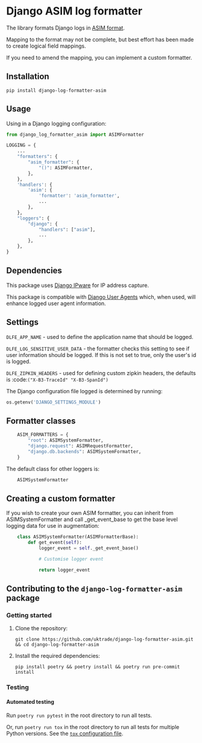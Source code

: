 # Django ASIM log formatter

The library formats Django logs in [ASIM format](https://learn.microsoft.com/en-us/azure/sentinel/normalization).

Mapping to the format may not be complete, but best effort has been made to create logical field mappings.

If you need to amend the mapping, you can implement a custom formatter.

## Installation

``` shell
pip install django-log-formatter-asim
```

## Usage

Using in a Django logging configuration:

``` python
from django_log_formatter_asim import ASIMFormatter

LOGGING = {
    ...
    "formatters": {
        "asim_formatter": {
            "()": ASIMFormatter,
        },
    },
    'handlers': {
        'asim': {
            'formatter': 'asim_formatter',
            ...
        },
    },
    "loggers": {
        "django": {
            "handlers": ["asim"],
            ...
        },
    },
}
```

## Dependencies

This package uses [Django IPware](https://github.com/un33k/django-ipware) for IP address capture.

This package is compatible with [Django User Agents](https://pypi.org/project/django-user-agents) which, when used, will enhance logged user agent information.

## Settings

`DLFE_APP_NAME` - used to define the application name that should be logged.

`DLFE_LOG_SENSITIVE_USER_DATA` - the formatter checks this setting to see if user information should be logged. If this is not set to true, only the user's id is logged.

`DLFE_ZIPKIN_HEADERS` - used for defining custom zipkin headers, the defaults is :code:`("X-B3-TraceId" "X-B3-SpanId")`

The Django configuration file logged is determined by running:

``` python
os.getenv('DJANGO_SETTINGS_MODULE')
```

## Formatter classes

``` python
    ASIM_FORMATTERS = {
        "root": ASIMSystemFormatter,
        "django.request": ASIMRequestFormatter,
        "django.db.backends": ASIMSystemFormatter,
    }
```

The default class for other loggers is:

``` python
    ASIMSystemFormatter
```

## Creating a custom formatter

If you wish to create your own ASIM formatter, you can inherit from ASIMSystemFormatter and call _get_event_base to get the base level logging data for use in augmentation:

``` python
    class ASIMSystemFormatter(ASIMFormatterBase):
        def get_event(self):
            logger_event = self._get_event_base()

            # Customise logger event

            return logger_event
```

## Contributing to the `django-log-formatter-asim` package

### Getting started

1. Clone the repository:

   ```
   git clone https://github.com/uktrade/django-log-formatter-asim.git && cd django-log-formatter-asim
   ```

2. Install the required dependencies:

   ```
   pip install poetry && poetry install && poetry run pre-commit install
   ```

### Testing

#### Automated testing

Run `poetry run pytest` in the root directory to run all tests.

Or, run `poetry run tox` in the root directory to run all tests for multiple Python versions. See the [`tox` configuration file](tox.ini).

